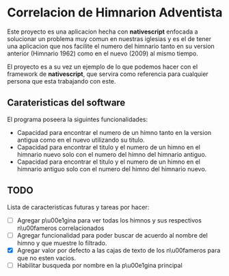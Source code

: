 # Correlacion de Himnarion Adventista

Este proyecto es una aplicacion hecha con **nativescript** enfocada a solucionar un
problema muy comun en nuestras iglesias y es el de tener una aplicacion que nos facilite
el numero del himnario tanto en su version anterior (Himnario 1962) como en el nuevo (2009) al mismo tiempo.

El proyecto es a su vez un ejemplo de lo que podemos hacer con el framework de **nativescript**, que servira como referencia
para cualquier persona que esta trabajando con este.

## Carateristicas del software

El programa poseera la siguintes funcionalidades:
- Capacidad para encontrar el numero de un himno tanto en la version antigua como en el nuevo utilizando su titulo.
- Capacidad para encontrar el titulo y el numero de un himno en el himnario nuevo solo con el numero del himno del himnario antiguo.
- Capacidad para encontrar el titulo y el numero de un himno en el himnario antiguo solo con el numero del himno del himnario nuevo.

## TODO

Lista de caracteristicas futuras y tareas por hacer:
- [ ] Agregar p\u00e1gina para ver todas los himnos y sus respectivos n\u00fameros correlacionados
- [ ] Agregar funcionalidad para poder buscar de acuerdo al nombre del himno y que muestre lo filtrado.
- [x] Agregar valor por defecto a las cajas de texto de los n\u00fameros para que no esten vacios.
- [ ] Habilitar busqueda por nombre en la p\u00e1gina principal